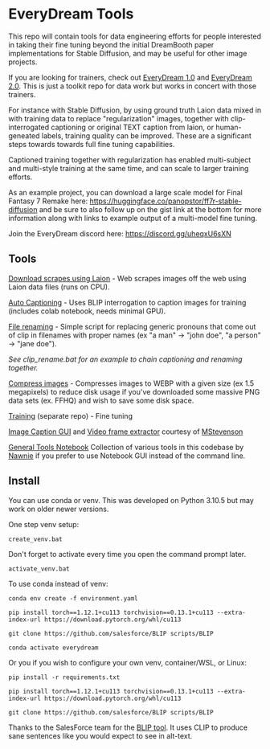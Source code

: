 # EveryDream Tools

This repo will contain tools for data engineering efforts for people interested in taking their fine tuning beyond the initial DreamBooth paper implementations for Stable Diffusion, and may be useful for other image projects.

If you are looking for trainers, check out [EveryDream 1.0](https://github.com/victorchall/EveryDream-trainer) and [EveryDream 2.0](https://github.com/victorchall/EveryDream2trainer).  This is just a toolkit repo for data work but works in concert with those trainers.

For instance with Stable Diffusion, by using ground truth Laion data mixed in with training data to replace "regularization" images, together with clip-interrogated captioning or original TEXT caption from laion, or human-geneated labels, training quality can be improved.  These are a significant steps towards towards full fine tuning capabilities. 

Captioned training together with regularization has enabled multi-subject and multi-style training at the same time, and can scale to larger training efforts.

As an example project, you can download a large scale model for Final Fantasy 7 Remake here: https://huggingface.co/panopstor/ff7r-stable-diffusion and be sure to also follow up on the gist link at the bottom for more information along with links to example output of a multi-model fine tuning. 

Join the EveryDream discord here: https://discord.gg/uheqxU6sXN

## Tools

[Download scrapes using Laion](./doc/LAION_SCRAPE.md) - Web scrapes images off the web using Laion data files (runs on CPU).

[Auto Captioning](./doc/AUTO_CAPTION.md) - Uses BLIP interrogation to caption images for training (includes colab notebook, needs minimal GPU).

[File renaming](./doc/FILE_RENAME.md) - Simple script for replacing generic pronouns that come out of clip in filenames with proper names (ex "a man" -> "john doe", "a person" -> "jane doe").

*See clip_rename.bat for an example to chain captioning and renaming together.*

[Compress images](./doc/COMPRESS_IMG.md) - Compresses images to WEBP with a given size (ex 1.5 megapixels) to reduce disk usage if you've downloaded some massive PNG data sets (ex. FFHQ) and wish to save some disk space.

[Training](https://github.com/victorchall/EveryDream2trainer) (separate repo) - Fine tuning

[Image Caption GUI](./doc/CAPTION_GUI.md) and [Video frame extractor](./doc/VIDEO_EXTRACTOR.md) courtesy of [MStevenson](https://github.com/mstevenson/)

[General Tools Notebook](EveryDream_Tools.ipynb) Collection of various tools in this codebase by [Nawnie](https://github.com/nawnie) if you prefer to use Notebook GUI instead of the command line.

## Install

You can use conda or venv.  This was developed on Python 3.10.5 but may work on older newer versions.

One step venv setup:

    create_venv.bat

Don't forget to activate every time you open the command prompt later.

    activate_venv.bat

To use conda instead of venv:

    conda env create -f environment.yaml

    pip install torch==1.12.1+cu113 torchvision==0.13.1+cu113 --extra-index-url https://download.pytorch.org/whl/cu113

    git clone https://github.com/salesforce/BLIP scripts/BLIP

    conda activate everydream

Or you if you wish to configure your own venv, container/WSL, or Linux:

    pip install -r requirements.txt

    pip install torch==1.12.1+cu113 torchvision==0.13.1+cu113 --extra-index-url https://download.pytorch.org/whl/cu113

    git clone https://github.com/salesforce/BLIP scripts/BLIP

Thanks to the SalesForce team for the [BLIP tool](https://github.com/salesforce/BLIP). It uses CLIP to produce sane sentences like you would expect to see in alt-text.
